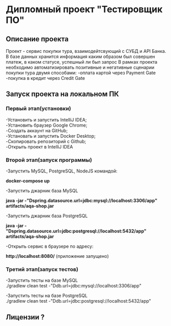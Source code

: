# Дипломный проект "Тестировщик ПО"
## Описание проекта
Проект - сервис покупки тура, взаимодейтсвующий с СУБД и API Банка.
В базе данных хранится информация каким образом был совершен платеж, в каком статусе, успешный ли был запрос
В рамках проекта необходимо автоматизировать позитивные и негативные сценарии покупки тура двумя способами:
-оплата картой через Payment Gate
-покупка в кредит через Credit Gate

## Запуск проекта на локальном ПК
### Первый этап(установки)    
-Установить и запустить IntelliJ IDEA;  
-Установить браузер Google Chrome;  
-Создать аккаунт на GitHub;  
-Установать и запустить Docker Desktop;  
-Скопировать репозиторий с Github;  
-Открыть проект в IntelliJ IDEA  

### Второй этап(запуск программы)
-Запустить MySQL, PostgreSQL, NodeJS командой:  

**docker-compose up**  

-Запустить джарник база MySQL      

**java -jar -"Dspring.datasource.url=jdbc:mysql://localhost:3306/app" artifacts/aqa-shop.jar**  

-Запустить джарник база PostgreSQL  

**java -jar -"Dspring.datasource.url=jdbc:postgresql://localhost:5432/app" artifacts/aqa-shop.jar**  

-Открыть сервис в браузере по адресу:  

**http://localhost:8080/** (приложение запущено)  

### Третий этап(запуск тестов)  
-Запустить тесты на базе MySQL  
./gradlew clean test -"Ddb.url=jdbc:mysql://localhost:3306/app"  

-Запустить тесты на базе PostgreSQL  
./gradlew clean test -"Ddb.url=jdbc:postgresql://localhost:5432/app"  

## Лицензии ?
